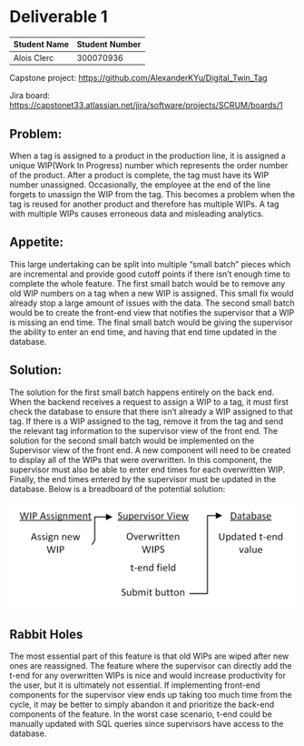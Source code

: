 # Deliverable 1
Student Name | Student Number 
---|--- 
Alois Clerc | 300070936 

Capstone project: https://github.com/AlexanderKYu/Digital_Twin_Tag 

Jira board: https://capstonet33.atlassian.net/jira/software/projects/SCRUM/boards/1 

## Problem:
When a tag is assigned to a product in the production line, it is assigned a unique WIP(Work In Progress) number which represents the order number of the product. After a product is complete, the tag must have its WIP number unassigned. Occasionally, the employee at the end of the line forgets to unassign the WIP from the tag. This becomes a problem when the tag is reused for another product and therefore has multiple WIPs. A tag with multiple WIPs causes erroneous data and misleading analytics.

## Appetite:
This large undertaking can be split into multiple “small batch” pieces which are incremental and provide good cutoff points if there isn’t enough time to complete the whole feature. The first small batch would be to remove any old WIP numbers on a tag when a new WIP is assigned. This small fix would already stop a large amount of issues with the data. The second small batch would be to create the front-end view that notifies the supervisor that a WIP is missing an end time. The final small batch would be giving the supervisor the ability to enter an end time, and having that end time updated in the database.

## Solution:
The solution for the first small batch happens entirely on the back end. When the backend receives a request to assign a WIP to a tag, it must first check the database to ensure that there isn’t already a WIP assigned to that tag. If there is a WIP assigned to the tag, remove it from the tag and send the relevant tag information to the supervisor view of the front end. The solution for the second small batch would be implemented on the Supervisor view of the front end. A new component will need to be created to display all of the WIPs that were overwritten. In this component, the supervisor must also be able to enter end times for each overwritten WIP. Finally, the end times entered by the supervisor must be updated in the database.
Below is a breadboard of the potential solution:

![Breadboard](breadboard.png)



 ## Rabbit Holes
The most essential part of this feature is that old WIPs are wiped after new ones are reassigned. The feature where the supervisor can directly add the t-end for any overwritten WIPs is nice and would increase productivity for the user, but it is ultimately not essential. If implementing front-end components for the supervisor view ends up taking too much time from the cycle, it may be better to simply abandon it and prioritize the back-end components of the feature. In the worst case scenario, t-end could be manually updated with SQL queries since supervisors have access to the database.
